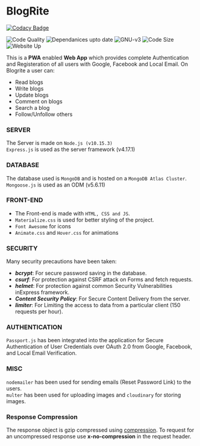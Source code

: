 # BlogRite

[![Codacy Badge](https://api.codacy.com/project/badge/Grade/9b4e442c5ebb46df86ea3cd6fb65bb1a)](https://app.codacy.com/manual/aayushaggarwal2007/Blogrite?utm_source=github.com&utm_medium=referral&utm_content=Aayush-1999/Blogrite&utm_campaign=Badge_Grade_Dashboard)

<a><img alt="Code Quality" src="https://img.shields.io/badge/code%20quality-A-brightgreen"></a>
<a><img alt="Dependanices upto date" src="https://img.shields.io/david/Aayush-1999/Blogrite?label=dependencies"></a>
<a><img alt="GNU-v3" src="https://img.shields.io/badge/License-GPLv3-blue.svg"></a>
<a><img alt="Code Size" src="https://img.shields.io/badge/code%20size-110%20kB-orange"></a>
<a><img alt="Website Up" src="https://img.shields.io/website-up-down-green-red/http/shields.io.svg"></a>

This is a **PWA** enabled **Web App** which provides complete Authentication and Registeration of all users with Google, Facebook and Local Email. On Blogrite a user can:

- Read blogs
- Write blogs
- Update blogs
- Comment on blogs
- Search a blog
- Follow/Unfollow others

### SERVER

The Server is made on `Node.js (v10.15.3)`
<br/>
`Express.js` is used as the server framework (v4.17.1)

### DATABASE

The database used is `MongoDB` and is hosted on a `MongoDB Atlas Cluster`.
<br/>
`Mongoose.js` is used as an ODM (v5.6.11)

### FRONT-END

- The Front-end is made with `HTML, CSS and JS`.
- `Materialize.css` is used for better styling of the project.
- `Font Awesome` for icons
- `Animate.css` and `Hover.css` for animations

### SECURITY

Many security precautions have been taken:
- ***bcrypt***: For secure password saving in the database.
- ***csurf***: For protection against CSRF attack on Forms and fetch requests.
- ***helmet***: For protection against common Security Vulnerabilities inExpress framework.
- ***Content Security Policy***: For Secure Content Delivery from the server.
- ***limiter***: For Limiting the access to data from a particular client (150 requests per hour).

### AUTHENTICATION

`Passport.js` has been integrated into the application for Secure Authentication of User Credentials over OAuth 2.0 from Google, Facebook, and Local Email Verification.

### MISC

`nodemailer` has been used for sending emails (Reset Password Link) to the users.
<br/>
`multer` has been used for uploading images and `cloudinary` for storing images.

### Response Compression

The response object is gzip compressed using [compression](https://www.npmjs.com/package/compression). To request for an uncompressed response use **x-no-compression** in the request header.

<!-- ### NPM Commands

- **npm install** - installs all the dependencies
- **npm start** - lints the server and client script, starts eslint on watch mode on server scripts and starts the project at localhost:1998 in debug mode.
- **npm run start-w** - Restarts the server(using nodemon) on every save and lints the server and client side scripts on each save.
- **Use npm run** --silent <your-script> to hide the internal logs from your terminal window.


### To-Do

- Use cookies securely
- Add proper Logging (Bunyan or Winston) -->
